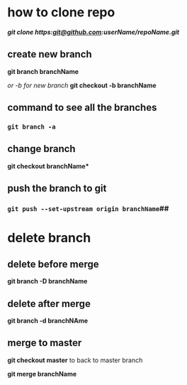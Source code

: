 # how to clone repo

**_git clone https:git@github.com:userName/repoName.git_**

## create new branch

**git branch branchName**

_or_
_-b for new branch_
**git checkout -b branchName**

## command to see all the branches

### `git branch -a`

## change branch

**git checkout branchName\***

## push the branch to git

### `git push --set-upstream origin branchName`##

# delete branch

## delete before merge

**git branch -D branchName**

## delete after merge

**git branch -d branchNAme**

## merge to master

**git checkout master** to back to master branch

**git merge branchName**
